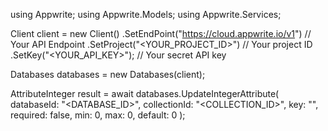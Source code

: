 using Appwrite;
using Appwrite.Models;
using Appwrite.Services;

Client client = new Client()
    .SetEndPoint("https://cloud.appwrite.io/v1") // Your API Endpoint
    .SetProject("&lt;YOUR_PROJECT_ID&gt;") // Your project ID
    .SetKey("&lt;YOUR_API_KEY&gt;"); // Your secret API key

Databases databases = new Databases(client);

AttributeInteger result = await databases.UpdateIntegerAttribute(
    databaseId: "<DATABASE_ID>",
    collectionId: "<COLLECTION_ID>",
    key: "",
    required: false,
    min: 0,
    max: 0,
    default: 0
);
